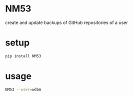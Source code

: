 # NM53

create and update backups of GitHub repositories of a user

# setup

```Python
pip install NM53
```

# usage

```Bash
NM53 --user=wdbm
```
